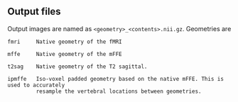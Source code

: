 ## Output files

Output images are named as `<geometry>_<contents>.nii.gz`. Geometries are

    fmri     Native geometry of the fMRI
    
    mffe     Native geometry of the mFFE
    
    t2sag    Native geometry of the T2 sagittal.
    
    ipmffe   Iso-voxel padded geometry based on the native mFFE. This is used to accurately 
             resample the vertebral locations between geometries.
